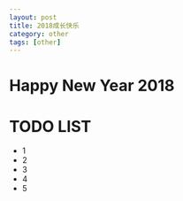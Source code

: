 ```yaml
---
layout: post
title: 2018成长快乐
category: other
tags: [other]
---
```


# Happy New Year 2018

# TODO LIST
* 1
* 2
* 3
* 4
* 5
